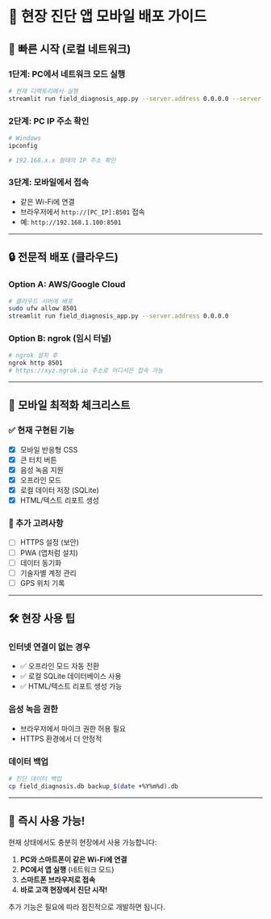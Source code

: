 # 📱 현장 진단 앱 모바일 배포 가이드

## 🚀 빠른 시작 (로컬 네트워크)

### 1단계: PC에서 네트워크 모드 실행
```bash
# 현재 디렉토리에서 실행
streamlit run field_diagnosis_app.py --server.address 0.0.0.0 --server.port 8501
```

### 2단계: PC IP 주소 확인
```bash
# Windows
ipconfig

# 192.168.x.x 형태의 IP 주소 확인
```

### 3단계: 모바일에서 접속
- 같은 Wi-Fi에 연결
- 브라우저에서 `http://[PC_IP]:8501` 접속
- 예: `http://192.168.1.100:8501`

---

## 🔒 전문적 배포 (클라우드)

### Option A: AWS/Google Cloud
```bash
# 클라우드 서버에 배포
sudo ufw allow 8501
streamlit run field_diagnosis_app.py --server.address 0.0.0.0
```

### Option B: ngrok (임시 터널)
```bash
# ngrok 설치 후
ngrok http 8501
# https://xyz.ngrok.io 주소로 어디서든 접속 가능
```

---

## 📱 모바일 최적화 체크리스트

### ✅ 현재 구현된 기능
- [x] 모바일 반응형 CSS
- [x] 큰 터치 버튼
- [x] 음성 녹음 지원
- [x] 오프라인 모드
- [x] 로컬 데이터 저장 (SQLite)
- [x] HTML/텍스트 리포트 생성

### 🔄 추가 고려사항
- [ ] HTTPS 설정 (보안)
- [ ] PWA (앱처럼 설치)
- [ ] 데이터 동기화
- [ ] 기술자별 계정 관리
- [ ] GPS 위치 기록

---

## 🛠️ 현장 사용 팁

### 인터넷 연결이 없는 경우
- ✅ 오프라인 모드 자동 전환
- ✅ 로컬 SQLite 데이터베이스 사용
- ✅ HTML/텍스트 리포트 생성 가능

### 음성 녹음 권한
- 브라우저에서 마이크 권한 허용 필요
- HTTPS 환경에서 더 안정적

### 데이터 백업
```bash
# 진단 데이터 백업
cp field_diagnosis.db backup_$(date +%Y%m%d).db
```

---

## 🎯 즉시 사용 가능!

현재 상태에서도 충분히 현장에서 사용 가능합니다:

1. **PC와 스마트폰이 같은 Wi-Fi에 연결**
2. **PC에서 앱 실행** (네트워크 모드)
3. **스마트폰 브라우저로 접속**
4. **바로 고객 현장에서 진단 시작!**

추가 기능은 필요에 따라 점진적으로 개발하면 됩니다.
